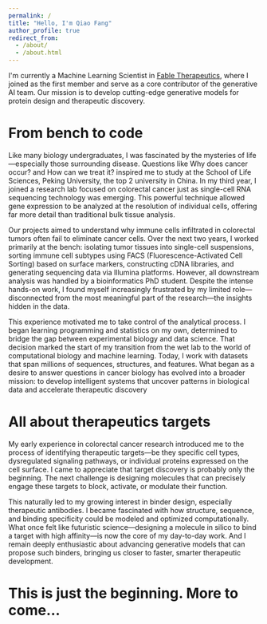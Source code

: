 ```yaml
---
permalink: /
title: "Hello, I'm Qiao Fang"
author_profile: true
redirect_from: 
  - /about/
  - /about.html
---
```


I'm currently a Machine Learning Scientist in [Fable Therapeutics](https://www.fabletherapeutics.com/), where I joined as the first member and serve as a core contributor of the generative AI team. Our mission is to develop cutting-edge generative models for protein design and therapeutic discovery.


From bench to code
======
Like many biology undergraduates, I was fascinated by the mysteries of life—especially those surrounding disease. Questions like Why does cancer occur? and How can we treat it? inspired me to study at the School of Life Sciences, Peking University, the top 2 university in China. In my third year, I joined a research lab focused on colorectal cancer just as single-cell RNA sequencing technology was emerging. This powerful technique allowed gene expression to be analyzed at the resolution of individual cells, offering far more detail than traditional bulk tissue analysis.

Our projects aimed to understand why immune cells infiltrated in colorectal tumors often fail to eliminate cancer cells. Over the next two years, I worked primarily at the bench: isolating tumor tissues into single-cell suspensions, sorting immune cell subtypes using FACS (Fluorescence-Activated Cell Sorting) based on surface markers, constructing cDNA libraries, and generating sequencing data via Illumina platforms. However, all downstream analysis was handled by a bioinformatics PhD student. Despite the intense hands-on work, I found myself increasingly frustrated by my limited role— disconnected from the most meaningful part of the research—the insights hidden in the data.

This experience motivated me to take control of the analytical process. I began learning programming and statistics on my own, determined to bridge the gap between experimental biology and data science. That decision marked the start of my transition from the wet lab to the world of computational biology and machine learning. Today, I work with datasets that span millions of sequences, structures, and features. What began as a desire to answer questions in cancer biology has evolved into a broader mission: to develop intelligent systems that uncover patterns in biological data and accelerate therapeutic discovery 


All about therapeutics targets
======
My early experience in colorectal cancer research introduced me to the process of identifying therapeutic targets—be they specific cell types, dysregulated signaling pathways, or individual proteins expressed on the cell surface. I came to appreciate that target discovery is probably only the beginning. The next challenge is designing molecules that can precisely engage these targets to block, activate, or modulate their function.

This naturally led to my growing interest in binder design, especially therapeutic antibodies. I became fascinated with how structure, sequence, and binding specificity could be modeled and optimized computationally. What once felt like futuristic science—designing a molecule in silico to bind a target with high affinity—is now the core of my day-to-day work. And I remain deeply enthusiastic about advancing generative models that can propose such binders, bringing us closer to faster, smarter therapeutic development.


This is just the beginning. More to come...
======


